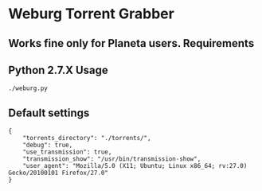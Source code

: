 Weburg Torrent Grabber
======================
Works fine only for Planeta users.
Requirements
------------
Python 2.7.X
Usage
-----
```shell
./weburg.py
```
Default settings
----------------
```shell
{
    "torrents_directory": "./torrents/",
    "debug": true,
    "use_transmission": true,
    "transmission_show": "/usr/bin/transmission-show",
    "user_agent": "Mozilla/5.0 (X11; Ubuntu; Linux x86_64; rv:27.0) Gecko/20100101 Firefox/27.0"
}
```